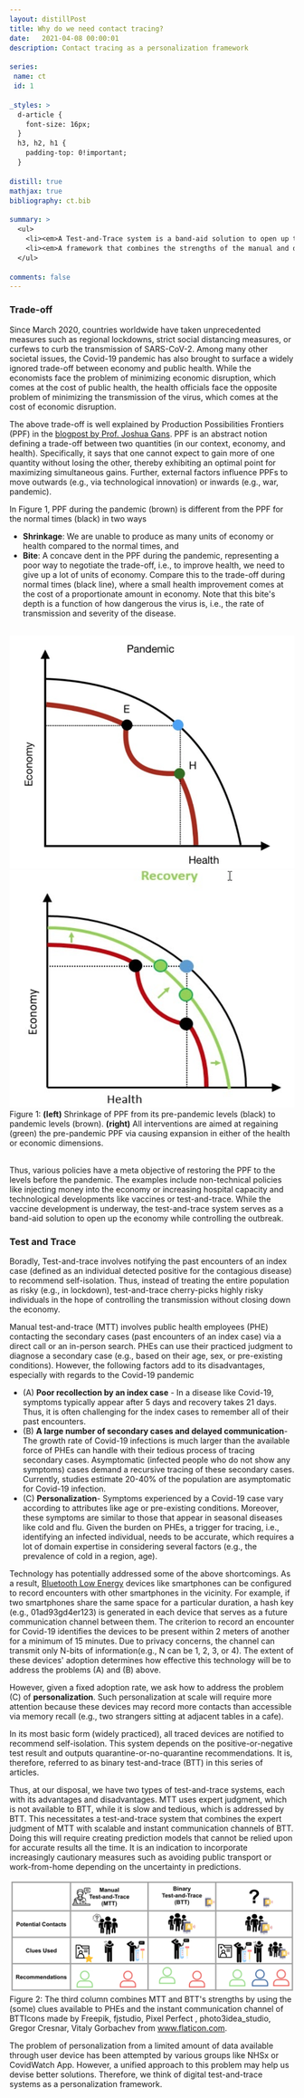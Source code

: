 ```yaml
---
layout: distillPost
title: Why do we need contact tracing?
date:   2021-04-08 00:00:01
description: Contact tracing as a personalization framework

series:
 name: ct
 id: 1

_styles: >
  d-article {
    font-size: 16px;
  }
  h3, h2, h1 {
    padding-top: 0!important;
  }

distill: true
mathjax: true
bibliography: ct.bib

summary: >
  <ul>
    <li><em>A Test-and-Trace system is a band-aid solution to open up the economy while controlling the outbreak</em></li>
    <li><em>A framework that combines the strengths of the manual and digital systems will help devise better solutions</em></li>
  </ul>

comments: false
---
```

### Trade-off

Since March 2020, countries worldwide have taken unprecedented measures such as regional lockdowns, strict social distancing measures, or curfews to curb the transmission of SARS-CoV-2.
Among many other societal issues, the Covid-19 pandemic has also brought to surface a widely ignored trade-off between economy and public health.
While the economists face the problem of minimizing economic disruption, which comes at the cost of public health, the health officials face the opposite problem of minimizing the transmission of the virus, which comes at the cost of economic disruption.

The above trade-off is well explained by Production Possibilities Frontiers (PPF) in the <a href="https://blog.usejournal.com/health-before-wealth-the-economic-logic-9c5414ae259c" target="_blank"> blogpost by Prof. Joshua Gans</a>.
PPF is an abstract notion defining a trade-off between two quantities (in our context, economy, and health).
Specifically, it says that one cannot expect to gain more of one quantity without losing the other, thereby exhibiting an optimal point for maximizing simultaneous gains.
Further, external factors influence PPFs to move outwards (e.g., via technological innovation) or inwards (e.g., war, pandemic).

In Figure 1, PPF during the pandemic (brown) is different from the PPF for the normal times (black) in two ways
<ul>
  <li> <strong>Shrinkage</strong>: We are unable to produce as many units of economy or health compared to the normal times, and </li>
  <li> <strong>Bite</strong>: A concave dent in the PPF during the pandemic, representing a poor way to negotiate the trade-off, i.e., to improve health, we need to give up a lot of units of economy.
  Compare this to the trade-off during normal times (black line), where a small health improvement comes at the cost of a proportionate amount in economy.
  Note that this bite's depth is a function of how dangerous the virus is, i.e., the rate of transmission and severity of the disease.
  </li>
</ul>

<br>
<div class="row mt-3" markdown="0">
  <div class="col-sm-6 mt-3 mt-md-0">
    <img class="img-fluid rounded z-depth-1" src="/images/blog/ct/ppf.png">
  </div>
  <div class="col-sm-6 mt-3 mt-md-0">
    <img class="img-fluid rounded z-depth-1" src="/images/blog/ct/ppf_recovery.png">
  </div>
</div>
<div class="caption" markdown="0">
  Figure 1: <strong>(left)</strong> Shrinkage of PPF from its pre-pandemic levels (black) to pandemic levels (brown). <strong>(right)</strong> All interventions are aimed at regaining (green) the pre-pandemic PPF via causing expansion in either of the health or economic dimensions.
</div>
<br>

Thus, various policies have a meta objective of restoring the PPF to the levels before the pandemic.
The examples include non-technical policies like injecting money into the economy or increasing hospital capacity and technological developments like vaccines or test-and-trace.
While the vaccine development is underway, the test-and-trace system serves as a band-aid solution to open up the economy while controlling the outbreak.

### Test and Trace

Boradly, Test-and-trace involves notifying the past encounters of an index case (defined as an individual detected positive for the contagious disease) to recommend self-isolation.
Thus, instead of treating the entire population as risky (e.g., in lockdown), test-and-trace cherry-picks highly risky individuals in the hope of controlling the transmission without closing down the economy.

Manual test-and-trace (MTT) involves public health employees (PHE) contacting the secondary cases (past encounters of an index case) via a direct call or an in-person search.
PHEs can use their practiced judgment to diagnose a secondary case (e.g., based on their age, sex, or pre-existing conditions).
However, the following factors add to its disadvantages, especially with regards to the Covid-19 pandemic
<ul>
  <li>(A) <strong>Poor recollection by an index case</strong> - In a disease like Covid-19, symptoms typically appear after 5 days and recovery takes 21 days<d-cite key="lauer2020incubation"></d-cite>.
  Thus, it is often challenging for the index cases to remember all of their past encounters. </li>
  <li>(B) <strong>A large number of secondary cases and delayed communication</strong>-
 The growth rate of Covid-19 infections is much larger than the available force of PHEs can handle with their tedious process of tracing secondary cases.
 Asymptomatic (infected people who do not show any symptoms) cases demand a recursive tracing of these secondary cases.
 Currently, studies estimate 20-40% of the population are asymptomatic for Covid-19 infection<d-cite key="he2020temporal"></d-cite><d-cite key="luo"></d-cite>. </li>
  <li>(C) <strong>Personalization</strong>- Symptoms experienced by a Covid-19 case vary according to attributes like age or pre-existing conditions.
  Moreover, these symptoms are similar to those that appear in seasonal diseases like cold and flu<d-cite key="gaythorpe2020report"></d-cite>.
  Given the burden on PHEs, a trigger for tracing, i.e., identifying an infected individual, needs to be accurate, which requires a lot of domain expertise in considering several factors (e.g., the prevalence of cold in a region, age).</li>
</ul>

Technology has potentially addressed some of the above shortcomings.
As a result, <a href="https://en.wikipedia.org/wiki/Bluetooth_Low_Energy">Bluetooth Low Energy</a> devices like smartphones can be configured to record encounters with other smartphones in the vicinity.
For example, if two smartphones share the same space for a particular duration, a hash key (e.g., 01ad93gd4er123) is generated in each device that serves as a future communication channel between them.
The criterion to record an encounter for Covid-19 identifies the devices to be present within 2 meters of another for a minimum of 15 minutes<d-cite key="ferretti2020quantifying"></d-cite>.
Due to privacy concerns, the channel can transmit only N-bits of information(e.g., N can be 1, 2, 3, or 4).
The extent of these devices' adoption determines how effective this technology will be to address the problems (A) and (B) above.

However, given a fixed adoption rate,  we ask how to address the problem (C) of <strong>personalization</strong>.
Such personalization at scale will require more attention because these devices may record more contacts than accessible via memory recall (e.g., two strangers sitting at adjacent tables in a cafe).

In its most basic form (widely practiced), all traced devices are notified to recommend self-isolation.
This system depends on the positive-or-negative test result and outputs quarantine-or-no-quarantine recommendations.
It is, therefore,  referred to as binary test-and-trace (BTT) in this series of articles.  

Thus, at our disposal, we have two types of test-and-trace systems, each with its advantages and disadvantages.
MTT uses expert judgment, which is not available to BTT, while it is slow and tedious, which is addressed by BTT.
This necessitates a test-and-trace system that combines the expert judgment of MTT with scalable and instant communication channels of BTT.
Doing this will require creating prediction models that cannot be relied upon for accurate results all the time.
It is an indication to incorporate increasingly cautionary measures such as avoiding public transport or work-from-home depending on the uncertainty in predictions.

<div class="row mt-3" markdown="0">
  <div class="col-sm mt-3 mt-md-0">
    <img class="img-fluid rounded z-depth-1" src="/images/blog/ct/tt-compare.png">
  </div>
</div>
<div class="caption" markdown="0">
  Figure 2: The third column combines MTT and BTT's strengths by using the (some) clues available to PHEs and the instant communication channel of BTT<d-footnote>Icons made by Freepik, fjstudio, Pixel Perfect , photo3idea_studio, Gregor Cresnar, Vitaly Gorbachev from <a href="www.flaticon.com">www.flaticon.com</a></d-footnote>.
</div>

The problem of personalization from a limited amount of data available through user device has been attempted by various groups like NHSx<d-cite key="briers2020risk"></d-cite> or CovidWatch App<d-cite key="wilson2020quantifying"></d-cite>.
However, a unified approach to this problem may help us devise better solutions.
Therefore, we think of digital test-and-trace systems as a personalization framework.
